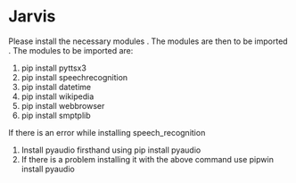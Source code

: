 # Jarvis
Please install the necessary modules . The modules are then to be imported .
The modules to be imported are:
1. pip install pyttsx3
2. pip install speechrecognition
3. pip install datetime
4. pip install wikipedia
5. pip install webbrowser
6. pip install smptplib

If there is an error while installing speech_recognition
1. Install pyaudio firsthand using pip install pyaudio
2. If there is a problem installing it with the above command
use pipwin install pyaudio
